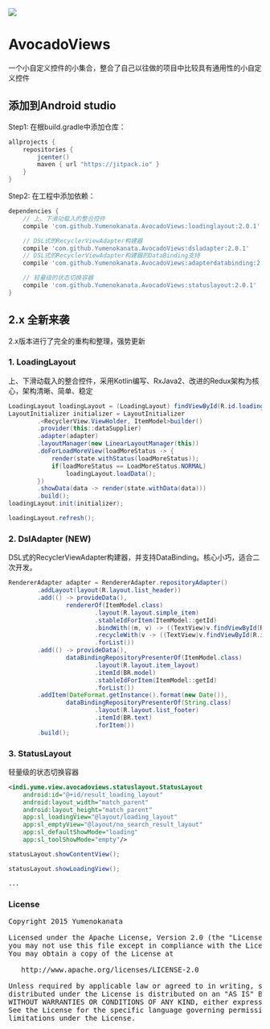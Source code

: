 [![](https://jitpack.io/v/Yumenokanata/AvocadoViews.svg)](https://jitpack.io/#Yumenokanata/AvocadoViews)

# AvocadoViews
一个小自定义控件的小集合，整合了自己以往做的项目中比较具有通用性的小自定义控件

## 添加到Android studio
Step1: 在根build.gradle中添加仓库：
```groovy
allprojects {
	repositories {
        jcenter()
		maven { url "https://jitpack.io" }
	}
}
```

Step2: 在工程中添加依赖：
```groovy
dependencies {
    // 上、下滑动载入的整合控件
    compile 'com.github.Yumenokanata.AvocadoViews:loadinglayout:2.0.1'

    // DSL式的RecyclerViewAdapter构建器
    compile 'com.github.Yumenokanata.AvocadoViews:dsladapter:2.0.1'
    // DSL式的RecyclerViewAdapter构建器的DataBinding支持
    compile 'com.github.Yumenokanata.AvocadoViews:adapterdatabinding:2.0.1'

    // 轻量级的状态切换容器
    compile 'com.github.Yumenokanata.AvocadoViews:statuslayout:2.0.1'
}
```

## 2.x 全新来袭
2.x版本进行了完全的重构和整理，强势更新

### 1. LoadingLayout
上、下滑动载入的整合控件，采用Kotlin编写、RxJava2、改进的Redux架构为核心，架构清晰、简单、稳定
```java
LoadingLayout loadingLayout = (LoadingLayout) findViewById(R.id.loading_layout);
LayoutInitializer initializer = LayoutInitializer
        .<RecyclerView.ViewHolder, ItemModel>builder()
        .provider(this::dataSupplier)
        .adapter(adapter)
        .layoutManager(new LinearLayoutManager(this))
        .doForLoadMoreView(loadMoreStatus -> {
            render(state.withStatus(loadMoreStatus));
            if(loadMoreStatus == LoadMoreStatus.NORMAL)
                loadingLayout.loadData();
        })
        .showData(data -> render(state.withData(data)))
        .build();
loadingLayout.init(initializer);

loadingLayout.refresh();
```

### 2. DslAdapter (__NEW__)
DSL式的RecyclerViewAdapter构建器，并支持DataBinding。核心小巧，适合二次开发。
```java
RendererAdapter adapter = RendererAdapter.repositoryAdapter()
        .addLayout(layout(R.layout.list_header))
        .add(() -> provideData(),
                rendererOf(ItemModel.class)
                        .layout(R.layout.simple_item)
                        .stableIdForItem(ItemModel::getId)
                        .bindWith((m, v) -> ((TextView)v.findViewById(R.id.simple_text_view)).setText(m.getTitle()))
                        .recycleWith(v -> ((TextView)v.findViewById(R.id.simple_text_view)).setText(""))
                        .forList())
        .add(() -> provideData(),
                dataBindingRepositoryPresenterOf(ItemModel.class)
                        .layout(R.layout.item_layout)
                        .itemId(BR.model)
                        .stableIdForItem(ItemModel::getId)
                        .forList())
        .addItem(DateFormat.getInstance().format(new Date()),
                dataBindingRepositoryPresenterOf(String.class)
                        .layout(R.layout.list_footer)
                        .itemId(BR.text)
                        .forItem())
        .build();
```

### 3. StatusLayout
轻量级的状态切换容器

```xml
<indi.yume.view.avocadoviews.statuslayout.StatusLayout
    android:id="@+id/result_loading_layout"
    android:layout_width="match_parent"
    android:layout_height="match_parent"
    app:sl_loadingView="@layout/loading_layout"
    app:sl_emptyView="@layout/no_search_result_layout"
    app:sl_defaultShowMode="loading"
    app:sl_toolShowMode="empty"/>
```

```java
statusLayout.showContentView();

statusLayout.showLoadingView();

...
```

### License
<pre>
Copyright 2015 Yumenokanata

Licensed under the Apache License, Version 2.0 (the "License");
you may not use this file except in compliance with the License.
You may obtain a copy of the License at

   http://www.apache.org/licenses/LICENSE-2.0

Unless required by applicable law or agreed to in writing, software
distributed under the License is distributed on an "AS IS" BASIS,
WITHOUT WARRANTIES OR CONDITIONS OF ANY KIND, either express or implied.
See the License for the specific language governing permissions and
limitations under the License.
</pre>
